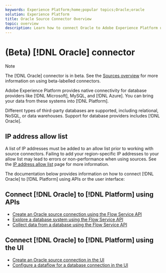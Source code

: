 ```yaml
---
keywords: Experience Platform;home;popular topics;Oracle;oracle
solution: Experience Platform
title: Oracle Source Connector Overview
topic: overview
description: Learn how to connect Oracle to Adobe Experience Platform using APIs or the user interface.
---
```


# (Beta) [!DNL Oracle] connector

>[!NOTE]
>
>The [!DNL Oracle] connector is in beta. See the [Sources overview](../../home.md#terms-and-conditions) for more information on using beta-labelled connectors.

Adobe Experience Platform provides native connectivity for database providers like [!DNL Microsoft], MySQL, and [!DNL Azure]. You can bring your data from these systems into [!DNL Platform].

Different types of third-party databases are supported, including relational, NoSQL, or data warehouses. Support for database providers includes [!DNL Oracle].

## IP address allow list

A list of IP addresses must be added to an allow list prior to working with source connectors. Failing to add your region-specific IP addresses to your allow list may lead to errors or non-performance when using sources. See the [IP address allow list](../../ip-address-allow-list.md) page for more information.

The documentation below provides information on how to connect [!DNL Oracle] to [!DNL Platform] using APIs or the user interface:

## Connect [!DNL Oracle] to [!DNL Platform] using APIs

- [Create an Oracle source connection using the Flow Service API](../../tutorials/api/create/databases/oracle.md)
- [Explore a database system using the Flow Service API](../../tutorials/api/explore/database-nosql.md)
- [Collect data from a database using the Flow Service API](../../tutorials/api/collect/database-nosql.md)

## Connect [!DNL Oracle] to [!DNL Platform] using the UI

- [Create an Oracle source connection in the UI](../../tutorials/ui/create/databases/oracle.md)
- [Configure a dataflow for a database connection in the UI](../../tutorials/ui/dataflow/databases.md)